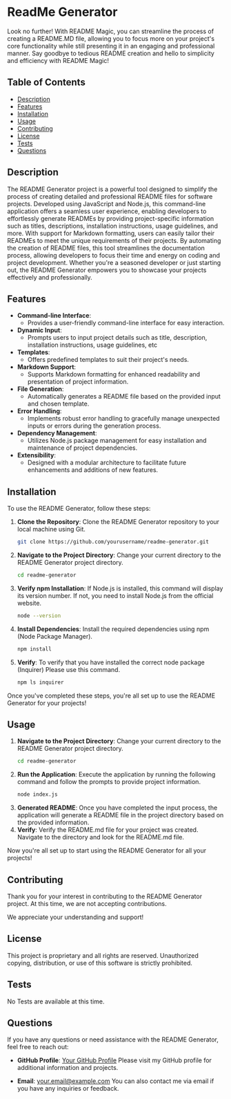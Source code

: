 # ReadMe Generator 

Look no further! With README Magic, you can streamline the process of creating a README.MD file, allowing you to focus more on your project's core functionality while still presenting it in an engaging and professional manner. Say goodbye to tedious README creation and hello to simplicity and efficiency with README Magic!

## Table of Contents

- [Description](#description)
- [Features](#features)
- [Installation](#installation)
- [Usage](#usage)
- [Contributing](#contributing)
- [License](#license)
- [Tests](#tests)
- [Questions](#questions)

## Description

The README Generator project is a powerful tool designed to simplify the process of creating detailed and professional README files for software projects. Developed using JavaScript and Node.js, this command-line application offers a seamless user experience, enabling developers to effortlessly generate READMEs by providing project-specific information such as titles, descriptions, installation instructions, usage guidelines, and more. With support for Markdown formatting, users can easily tailor their READMEs to meet the unique requirements of their projects. By automating the creation of README files, this tool streamlines the documentation process, allowing developers to focus their time and energy on coding and project development. Whether you're a seasoned developer or just starting out, the README Generator empowers you to showcase your projects effectively and professionally.

## Features

- **Command-line Interface**: 
    - Provides a user-friendly command-line interface for easy interaction.
- **Dynamic Input**: 
    - Prompts users to input project details such as title, description, installation instructions, usage guidelines, etc
- **Templates**: 
    - Offers predefined templates to suit their project's needs.
- **Markdown Support**: 
    - Supports Markdown formatting for enhanced readability and presentation of project information.
- **File Generation**: 
    - Automatically generates a README file based on the provided input and chosen template.
- **Error Handling**: 
    - Implements robust error handling to gracefully manage unexpected inputs or errors during the generation process.
- **Dependency Management**: 
    - Utilizes Node.js package management for easy installation and maintenance of project dependencies.
- **Extensibility**:
    - Designed with a modular architecture to facilitate future enhancements and additions of new features.

## Installation

To use the README Generator, follow these steps:

1. **Clone the Repository**: Clone the README Generator repository to your local machine using Git.
   ```bash
   git clone https://github.com/yourusername/readme-generator.git
   ```
2. **Navigate to the Project Directory**: Change your current directory to the README Generator project directory.
    ```bash
    cd readme-generator
    ```
3. **Verify npm Installation**: If Node.js is installed, this command will display its version number. If not, you need to install Node.js from the official website.
    ```bash
    node --version
    ```
4. **Install Dependencies**: Install the required dependencies using npm (Node Package Manager).
    ```bash
    npm install
    ```
5. **Verify**: To verify that you have installed the correct node package (Inquirer) Please use this command.
    ```bash
    npm ls inquirer
    ```
Once you've completed these steps, you're all set up to use the README Generator for your projects!

## Usage

1. **Navigate to the Project Directory**: Change your current directory to the README Generator project directory.
    ```bash
    cd readme-generator
    ```
2. **Run the Application**: Execute the application by running the following command and follow the prompts to provide project information.
    ```bash
    node index.js
    ```
3. **Generated README**: Once you have completed the input process, the application will generate a README file in the project directory based on the provided information.
4. **Verify**: Verify the README.md file for your project was created. Navigate to the directory and look for the README.md file. 

Now you're all set up to start using the README Generator for all your projects!

## Contributing

Thank you for your interest in contributing to the README Generator project. At this time, we are not accepting contributions.

We appreciate your understanding and support!

## License

This project is proprietary and all rights are reserved. Unauthorized copying, distribution, or use of this software is strictly prohibited.

## Tests

No Tests are available at this time.

## Questions

If you have any questions or need assistance with the README Generator, feel free to reach out:

- **GitHub Profile**: [Your GitHub Profile](https://github.com/yourusername)
  Please visit my GitHub profile for additional information and projects.

- **Email**: your.email@example.com
  You can also contact me via email if you have any inquiries or feedback.

